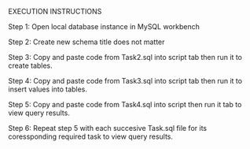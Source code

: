 EXECUTION INSTRUCTIONS

Step 1: Open local database instance in MySQL workbench

Step 2: Create new schema title does not matter

Step 3: Copy and paste code from Task2.sql into script tab then run it to create tables.

Step 4: Copy and paste code from Task3.sql into script tab then run it to insert values into tables.

Step 5: Copy and paste code from Task4.sql into script then run it tab to view query results.

Step 6: Repeat step 5 with each succesive Task.sql file for its coressponding required task to view query results.
